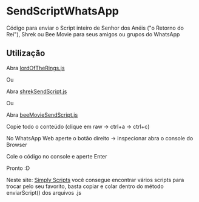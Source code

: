 # SendScriptWhatsApp

Código para enviar o Script inteiro de Senhor dos Anéis ("o Retorno do Rei"), Shrek ou Bee Movie para seus amigos ou grupos do WhatsApp

## Utilização
Abra [lordOfTheRings.js](https://github.com/paulademelo/SendScriptWhatsApp/blob/main/lordOfTheRings.js)

Ou

Abra [shrekSendScript.js](https://github.com/paulademelo/SendScriptWhatsApp/blob/main/shrekSendScript.js)

Ou

Abra [beeMovieSendScript.js](https://github.com/paulademelo/SendScriptWhatsApp/blob/main/beeMovieSendScript.js)

Copie todo o conteúdo (clique em raw -> ctrl+a -> ctrl+c)

No WhatsApp Web aperte o botão direito -> inspecionar
abra o console do Browser

Cole o código no console e aperte Enter

Pronto :D

Neste site: [Simply Scripts](https://www.simplyscripts.com/) você consegue encontrar vários scripts para trocar pelo seu favorito, basta copiar e colar dentro do método enviarScript() dos arquivos .js